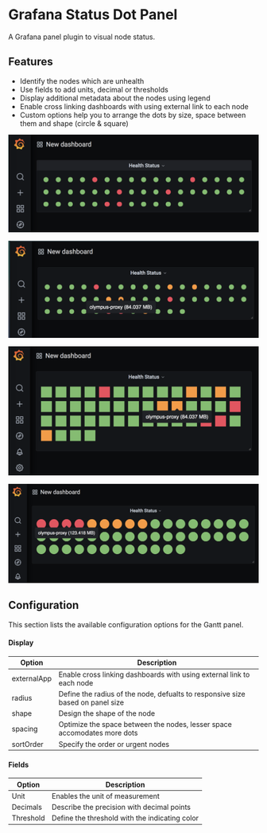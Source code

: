 # Grafana Status Dot Panel

A Grafana panel plugin to visual node status.

## Features

- Identify the nodes which are unhealth
- Use fields to add units, decimal or thresholds
- Display additional metadata about the nodes using legend
- Enable cross linking dashboards with using external link to each node
- Custom options help you to arrange the dots by size, space between them and shape (circle & square)

![Screenshot 1](https://raw.githubusercontent.com/prateekdev92/grafana-status-dot-panel/master/screenshots/screenshot-1.png)

![Screenshot 2](https://raw.githubusercontent.com/prateekdev92/grafana-status-dot-panel/master/screenshots/screenshot-2.png)

![Screenshot 3](https://raw.githubusercontent.com/prateekdev92/grafana-status-dot-panel/master/screenshots/screenshot-3.png)

![Screenshot 4](https://raw.githubusercontent.com/prateekdev92/grafana-status-dot-panel/master/screenshots/screenshot-4.png)


## Configuration
This section lists the available configuration options for the Gantt panel.

#### Display

| Option | Description |
|--------|-------------|
| externalApp | Enable cross linking dashboards with using external link to each node |
| radius | Define the radius of the node, defualts to responsive size based on panel size |
| shape | Design the shape of the node |
| spacing | Optimize the space between the nodes, lesser space accomodates more dots |
| sortOrder | Specify the order or urgent nodes |

#### Fields

| Option | Description |
|--------|-------------|
| Unit | Enables the unit of measurement |
| Decimals  | Describe the precision with decimal points |
| Threshold | Define the threshold with the indicating color |
